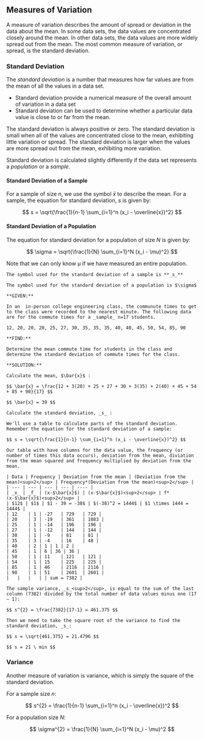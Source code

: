 ## Measures of Variation

A measure of variation describes the amount of spread or deviation in the data about the mean. In some data sets, the data values are concentrated closely around the mean. In other data sets, the data values are more widely spread out from the mean. The most common measure of variation, or spread, is the standard deviation.

### Standard Deviation

The _standard deviation_ is a number that measures how far values are from the mean of all the values in a data set.

 * Standard deviation provide a numerical measure of the overall amount of variation in a data set
 * Standard deviation can be used to determine whether a particular data value is close to or far from the mean.

The standard deviation is always positive or zero. The standard deviation is small when all of the values are concentrated close to the mean, exhibiting little variation or spread. The standard deviation is larger when the values are more spread out from the mean, exhibiting more variation.

Standard deviation is calculated slightly differently if the data set represents a _population_ or a _sample_.

#### Standard Deviation of a Sample

For a sample of size $n$, we use the symbol $\bar{x}$ to describe the mean. For a sample, the equation for standard deviation, _s_ is given by:

$$ s = \sqrt{\frac{1}{n-1} \sum_{i=1}^n (x_i - \overline{x})^2} $$

#### Standard Deviation of a Population

The equation for standard deviation for a population of size $N$ is given by:

$$ \sigma = \sqrt{\frac{1}{N} \sum_{i=1}^N (x_i - \mu)^2} $$

Note that we can only know µ if we have measured an entire population.

```{tip}
The symbol used for the standard deviation of a sample is **_s_**

The symbol used for the standard deviation of a population is $\sigma$
```

```{card} **Worked Example**
**GIVEN:**

In an  in-person college engineering class, the communute times to get to the class were recorded to the nearest minute. The following data are for the commute times for a _sample_ n=17 students.

12, 20, 20, 20, 25, 27, 30, 35, 35, 35, 40, 40, 45, 50, 54, 85, 90

**FIND:**

Determine the mean commute time for students in the class and determine the standard deviation of commute times for the class.

**SOLUTION:**

Calculate the mean, $\bar{x}$ :

$$ \bar{x} = \frac{12 + 3(20) + 25 + 27 + 30 + 3(35) + 2(40) + 45 + 54 + 85 + 90}{17} $$

$$ \bar{x} = 39 $$

Calculate the standard deviation, _s_ :

We'll use a table to calculate parts of the standard deviation. Remember the equation for the standard deviation of a sample:

$$ s = \sqrt{\frac{1}{n-1} \sum_{i=1}^n (x_i - \overline{x})^2} $$

Our table with have columns for the data value, the frequency (or number of times this data occurs), deviation from the mean, diviation from the mean squared and frequency multiplied by deviation from the mean.

| Data | Frequency | Deviation from the mean | (Deviation from the mean)<sup>2</sup> | Frequency*(Deviation from the mean)<sup>2</sup> |
| --- | --- | --- | --- | ---- |
| _x_ | _f_ | (x-$\bar{x}$) | (x-$\bar{x}$)<sup>2</sup> | f*(x-$\bar{x}$)<sup>2</sup> |
| $12$ | $1$ | $1 - 39 = -38$ | $(-38)^2 = 1444$ | $1 \times 1444 = 1444$ |
| 12	| 1	| -27	| 729	| 729 |
| 20	| 3	| -19	| 361	| 1083 |
| 25	| 1	| -14	| 196	| 196 |
| 27	| 1	| -12	| 144	| 144 |
| 30	| 1	| -9	| 81	| 81 |
| 35	| 3	| -4	| 16	| 48 |
| 40	| 2	| 1	| 1	| 2 |
| 45	| 1 | 6	| 36 | 36 |
| 50	| 1	| 11	| 121	| 121 |
| 54	| 1	| 15	| 225	| 225 |
| 85	| 1	| 46	| 2116	| 2116 |
| 90	| 1	| 51	| 2601	| 2601 |
| 	| 	| 	| | sum = 7382 |

The sample variance, _s_<sup>2</sup>, is equal to the sum of the last column (7382) divided by the total number of data values minus one (17 – 1):

$$ s^{2} = \frac{7382}{17-1} = 461.375 $$

Then we need to take the square root of the variance to find the standard deviation, _s_:

$$ s = \sqrt{461.375} = 21.4796 $$

$$ s = 21 \ min $$

```

### Variance

Another measure of variation is variance, which is simply the square of the standard deviation.

For a sample size $n$:

$$ s^{2} = \frac{1}{n-1} \sum_{i=1}^n (x_i - \overline{x})^2 $$

For a population size $N$:

$$ \sigma^{2} = \frac{1}{N} \sum_{i=1}^N (x_i - \mu)^2 $$
